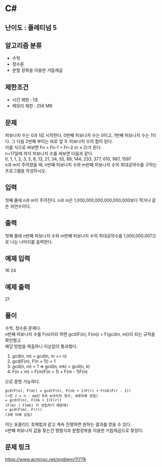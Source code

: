 # C#

## 난이도 : 플레티넘 5

## 알고리즘 분류
  - 수학
  - 정수론
  - 분할 정복을 이용한 거듭제곱

## 제한조건
  - 시간 제한 : 1초
  - 메모리 제한 : 256 MB

## 문제
피보나치 수는 0과 1로 시작한다. 0번째 피보나치 수는 0이고, 1번째 피보나치 수는 1이다. 그 다음 2번째 부터는 바로 앞 두 피보나치 수의 합이 된다.<br/>
이를 식으로 써보면 Fn = Fn-1 + Fn-2 (n ≥ 2)가 된다.<br/>
n=17일때 까지 피보나치 수를 써보면 다음과 같다.<br/>
0, 1, 1, 2, 3, 5, 8, 13, 21, 34, 55, 89, 144, 233, 377, 610, 987, 1597<br/>
n과 m이 주어졌을 때, n번째 피보나치 수와 m번째 피보나치 수의 최대공약수를 구하는 프로그램을 작성하시오.<br/>

## 입력
첫째 줄에 n과 m이 주어진다. n과 m은 1,000,000,000,000,000,000보다 작거나 같은 자연수이다.<br/>

## 출력
첫째 줄에 n번째 피보나치 수와 m번째 피보나치 수의 최대공약수를 1,000,000,007으로 나눈 나머지를 출력한다.<br/>

## 예제 입력
16 24<br/>

## 예제 출력
21<br/>

## 풀이
수학, 정수론 문제다.<br/>
n번째 피보나치 수를 F(n)이라 하면 gcd(F(n), F(m)) = F(gcd(n, m))이 되는 규칙을 확인했고<br/>
해당 방법을 제출하니 이상없이 통과했다.<br/>
  1. gcd(n, m) = gcd(n, m += n)
  2. gcd(F(n), F(n + 1)) = 1
  3. gcd(n, m) = 1 => gcd(n, mk) = gcd(n, k)
  4. F(n + m) = F(m)F(n + 1) + F(m - 1)F(n)

으로 증명 가능하다.<br/>

	gcd(F(n), F(m)) = gcd(F(n), F(nk + 1)F(r) + F(nk)F(r - 1))
	(r은 r = n - mq인 0과 m사이의 정수, 4에의해 성립)
	= gcd(F(n), F(nk + 1)F(r))
	(F(m) | F(mk) 가 성립하기 때문에)
	= gcd(F(m), F(r))
	(3에 의해 성립)

이는 유클리드 호제법과 같고 계속 진행하면 원하는 결과를 얻을 수 있다.<br/>
n번째 피보나치 값을 찾는건 행렬식과 분할정복을 이용한 거듭제곱으로 찾았다.<br/>

## 문제 링크
https://www.acmicpc.net/problem/11778